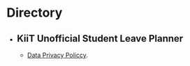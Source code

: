 # Directory
- ## KiiT Unofficial Student Leave Planner
  - [Data Privacy Policcy](http://parthpratim.github.io/kuslp-data-policy).
